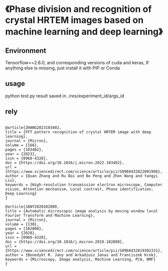 # 《Phase division and recognition of crystal HRTEM images based on machine learning and deep learning》

## Environment 
  Tensorflow==2.6.0, and corresponding versions of cuda and keras, If anything else is missing, just install it with PIP or Conda

## usage
  python test.py
  result saved in ./res/experiment_id/args_id

## rely
  ```
    
@article{ZHANG2023103402,
  title = {FFT pattern recognition of crystal HRTEM image with deep learning},
  journal = {Micron},
  volume = {166},
  pages = {103402},
  year = {2023},
  issn = {0968-4328},
  doi = {https://doi.org/10.1016/j.micron.2022.103402},
  url = {https://www.sciencedirect.com/science/article/pii/S0968432822001986},
  author = {Quan Zhang and Ru Bai and Bo Peng and Zhen Wang and Yangyi Liu},
  keywords = {High-resolution transmission electron microscope, Computer vision, Attention mechanism, Local contrast, Phase identification, Deep Learning}
  }

@article{JANY2020102800,
title = {Automatic microscopic image analysis by moving window local Fourier Transform and Machine Learning},
journal = {Micron},
volume = {130},
pages = {102800},
year = {2020},
issn = {0968-4328},
doi = {https://doi.org/10.1016/j.micron.2019.102800},
url = {https://www.sciencedirect.com/science/article/pii/S0968432819302331},
author = {Benedykt R. Jany and Arkadiusz Janas and Franciszek Krok},
keywords = {Microscopy, Image analysis, Machine Learning, PCA, NMF}
}
```
